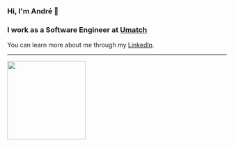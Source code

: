 ### Hi, I'm André 👋


### I work as a Software Engineer at [Umatch](https://umatch.app/)

You can learn more about me through my [LinkedIn](https://linkedin.com/in/andrelfnavarro).

<!--
**andrelfnavarro/andrelfnavarro** is a ✨ _special_ ✨ repository because its `README.md` (this file) appears on your GitHub profile.

Here are some ideas to get you started:

- 🔭 I’m currently working on ...
- 🌱 I’m currently learning ...
- 👯 I’m looking to collaborate on ...
- 🤔 I’m looking for help with ...
- 💬 Ask me about ...
- 📫 How to reach me: ...
- 😄 Pronouns: ...
- ⚡ Fun fact: ...
-->

------------

<div>
  <a href="https://github.com/andrelfnavarro">
  <img height="180em" src="https://github-readme-stats.vercel.app/api?username=andrelfnavarro&count_private=true&hide=stars&theme=dracula&include_all_commits=true"/>
</div>
